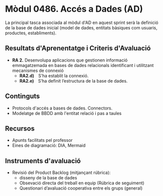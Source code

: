 # **Mòdul 0486**. Accés a Dades (AD)

La principal tasca associada al mòdul d'AD en aquest sprint serà la definició de la base de dades inicial (model de dades, entitats bàsiques com usuaris, productes, establiments).

## Resultats d'Aprenentatge i Criteris d'Avaluació

* **RA 2.** Desenvolupa aplicacions que gestionen informació emmagatzemada en bases de dades relacionals identificant i utilitzant mecanismes de connexió
     * **RA2.d)** S’ha establit la connexió.
     * **RA2.e)** S’ha definit l’estructura de la base de dades.

## Continguts

* Protocols d'accés a bases de dades. Connectors.
* Modelatge de BBDD amb l'entitat relació i pas a taules


## Recursos

* Apunts facilitats pel professor
* Eines de diagramació: DIA, Mermaid


## Instruments d'avaluació

* Revisió del Product Backlog (mitjançant rúbrica):  
    * disseny de la base de dades  
    * Obsevació directa del treball en equip (Rúbrica de seguiment)
    * Questionari d’avaluació cooperativa entre els grups (general)

